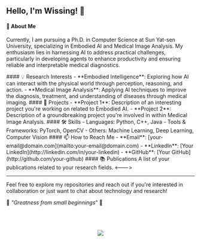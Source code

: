 ## Hello, I'm Wissing! 👋

#### 🧐 About Me

Currently, I am pursuing a Ph.D. in Computer Science at Sun Yat-sen University, specializing in Embodied AI and Medical Image Analysis.  My enthusiasm lies in harnessing AI to address practical challenges, particularly in developing agents to enhance productivity and ensuring reliable and interpretable medical diagnostics.

<!--->
#### 💡 Research Interests
- **Embodied Intelligence**: Exploring how AI can interact with the physical world through perception, reasoning, and action.
- **Medical Image Analysis**: Applying AI techniques to improve the diagnosis, treatment, and understanding of diseases through medical imaging.

#### 🚀 Projects
- **Project 1**: Description of an interesting project you're working on related to Embodied AI.
- **Project 2**: Description of a groundbreaking project you're involved in within Medical Image Analysis.

#### 🛠️ Skills
- Languages: Python, C++, Java
- Tools & Frameworks: PyTorch, OpenCV
- Others: Machine Learning, Deep Learning, Computer Vision

#### 📫 How to Reach Me
- **Email**: [your-email@domain.com](mailto:your-email@domain.com)
- **LinkedIn**: [Your LinkedIn](http://linkedin.com/in/your-linkedin)
- **GitHub**: [Your GitHub](http://github.com/your-github)

#### 📚 Publications
A list of your publications related to your research fields.
<--->
---

Feel free to explore my repositories and reach out if you're interested in collaboration or just want to chat about technology and research!

🌟 _"Greatness from small beginnings"_ 🌟


 <br>

<br>
<br>

<div align=center title="Wissing's GitHub stats" href="https://github.com/anuraghazra/github-readme-stats"> 
<img src="https://github-readme-stats.vercel.app/api?username=WissingChen&count_private=true&show_icons=true&theme=gruvbox">
</div>

